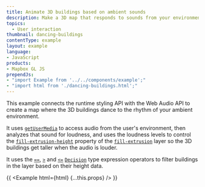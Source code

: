 ```yaml
---
title: Animate 3D buildings based on ambient sounds
description: Make a 3D map that responds to sounds from your environment.
topics:
  - User interaction
thumbnail: dancing-buildings
contentType: example
layout: example
language:
- JavaScript
products:
- Mapbox GL JS
prependJs:
- "import Example from '../../components/example';"
- "import html from './dancing-buildings.html';"
---
```


This example connects the runtime styling API with the Web Audio API to create a map where the 3D buildings dance to the rhythm of your ambient environment.

It uses [`getUserMedia`](https://developer.mozilla.org/en-US/docs/Web/API/MediaDevices/getUserMedia) to access audio from the user's environment, then analyzes that sound for loudness, and uses the loudness levels to control the [`fill-extrusion-height`](/mapbox-gl-js/style-spec/layers/?size=n_10_n#paint-fill-extrusion-fill-extrusion-height) property of the [`fill-extrusion`](/mapbox-gl-js/style-spec/layers/#fill-extrusion) layer so the 3D buildings get taller when the audio is louder.

It uses the [`==`](/mapbox-gl-js/style-spec/expressions/#==), [`>`](/mapbox-gl-js/style-spec/expressions/#%3E) and [`<=`](/mapbox-gl-js/style-spec/expressions/#%3C=) [`Decision`](/mapbox-gl-js/style-spec/expressions/#decision) type expression operators to filter buildings in the layer based on their height data.

{{ <Example html={html} {...this.props} /> }}
